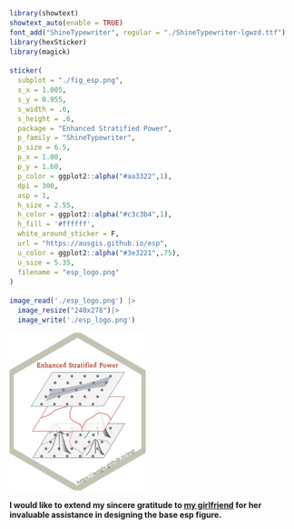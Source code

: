 
``` r
library(showtext)
showtext_auto(enable = TRUE)
font_add("ShineTypewriter", regular = "./ShineTypewriter-lgwzd.ttf")
library(hexSticker)
library(magick)

sticker(
  subplot = "./fig_esp.png",
  s_x = 1.005,
  s_y = 0.955,
  s_width = .6,
  s_height = .6,
  package = "Enhanced Stratified Power",
  p_family = "ShineTypewriter",
  p_size = 6.5,
  p_x = 1.00,
  p_y = 1.60,
  p_color = ggplot2::alpha("#aa3322",1),
  dpi = 300,
  asp = 1,
  h_size = 2.55,
  h_color = ggplot2::alpha("#c3c3b4",1),
  h_fill = '#ffffff',
  white_around_sticker = F,
  url = "https://ausgis.github.io/esp",
  u_color = ggplot2::alpha("#3e3221",.75),
  u_size = 5.35,
  filename = "esp_logo.png"
)

image_read('./esp_logo.png') |> 
  image_resize("240x278")|> 
  image_write('./esp_logo.png')
```

![](./esp_logo.png)

**I would like to extend my sincere gratitude to [my
girlfriend](https://github.com/layeyo) for her invaluable assistance in
designing the base esp figure.**
